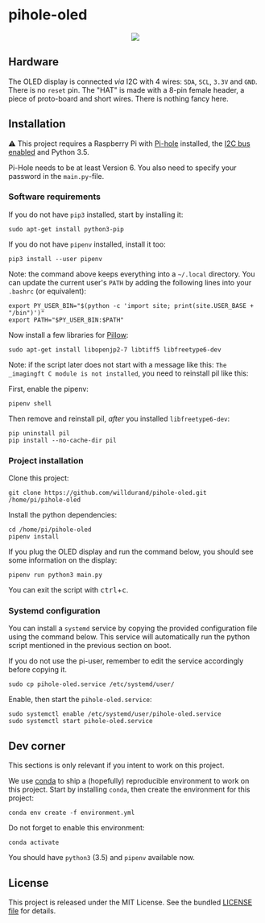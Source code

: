 # pihole-oled

<p align="center"><img src="./res/pihole-oled-demo.gif"></p>

## Hardware

The OLED display is connected _via_ I2C with 4 wires: `SDA`, `SCL`, `3.3V` and
`GND`. There is no `reset` pin. The "HAT" is made with a 8-pin female header, a
piece of proto-board and short wires. There is nothing fancy here.

## Installation

:warning: This project requires a Raspberry Pi with
[Pi-hole](https://pi-hole.net/) installed, the [I2C bus
enabled](https://learn.adafruit.com/adafruits-raspberry-pi-lesson-4-gpio-setup/configuring-i2c)
and Python 3.5.

Pi-Hole needs to be at least Version 6. You also need to specify your password in the `main.py`-file.

### Software requirements

If you do not have `pip3` installed, start by installing it:

```
sudo apt-get install python3-pip
```

If you do not have `pipenv` installed, install it too:

```
pip3 install --user pipenv
```

Note: the command above keeps everything into a `~/.local` directory. You can
update the current user's `PATH` by adding the following lines into your
`.bashrc` (or equivalent):

```
export PY_USER_BIN="$(python -c 'import site; print(site.USER_BASE + "/bin")')"
export PATH="$PY_USER_BIN:$PATH"
```

Now install a few libraries for
[Pillow](https://pillow.readthedocs.io/en/stable/index.html):

```
sudo apt-get install libopenjp2-7 libtiff5 libfreetype6-dev
```

Note: if the script later does not start with a message like this: `The _imagingft C module is not installed`, you need to reinstall pil like this:

First, enable the pipenv:
```
pipenv shell
```
Then remove and reinstall pil, *after* you installed `libfreetype6-dev`:

```
pip uninstall pil
pip install --no-cache-dir pil
```


### Project installation

Clone this project:

```
git clone https://github.com/willdurand/pihole-oled.git /home/pi/pihole-oled
```

Install the python dependencies:

```
cd /home/pi/pihole-oled
pipenv install
```

If you plug the OLED display and run the command below, you should see some
information on the display:

```
pipenv run python3 main.py
```

You can exit the script with <kbd>ctrl</kbd>+<kbd>c</kbd>.

### Systemd configuration

You can install a `systemd` service by copying the provided configuration file
using the command below. This service will automatically run the python script
mentioned in the previous section on boot.

If you do not use the pi-user, remember to edit the service accordingly before copying it.

```
sudo cp pihole-oled.service /etc/systemd/user/
```

Enable, then start the `pihole-oled.service`:

```
sudo systemctl enable /etc/systemd/user/pihole-oled.service
sudo systemctl start pihole-oled.service
```


## Dev corner

This sections is only relevant if you intent to work on this project.

We use
[conda](https://conda.io/projects/conda/en/latest/user-guide/getting-started.html)
to ship a (hopefully) reproducible environment to work on this project. Start by
installing `conda`, then create the environment for this project:

```
conda env create -f environment.yml
```

Do not forget to enable this environment:

```
conda activate
```

You should have `python3` (3.5) and `pipenv` available now.


## License

This project is released under the MIT License. See the bundled [LICENSE
file](./LICENSE) for details.
